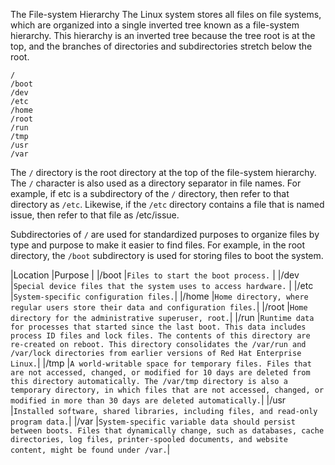 The File-system Hierarchy
The Linux system stores all files on file systems, which are organized into a single inverted tree known as a file-system hierarchy. This hierarchy is an inverted tree because the tree root is at the top, and the branches of directories and subdirectories stretch below the root.

```
/
/boot
/dev
/etc
/home
/root
/run
/tmp
/usr
/var

```
The `/` directory is the root directory at the top of the file-system hierarchy. The `/` character is also used as a directory separator in file names. For example, if etc is a subdirectory of the `/` directory, then refer to that directory as `/etc`. Likewise, if the `/etc` directory contains a file that is named issue, then refer to that file as /etc/issue.

Subdirectories of `/` are used for standardized purposes to organize files by type and purpose to make it easier to find files. For example, in the root directory, the `/boot` subdirectory is used for storing files to boot the system.

|Location                |Purpose                                                    |
|/boot |`Files to start the boot process.`            |
|/dev          |`Special device files that the system uses to access hardware.`            |
|/etc          |`System-specific configuration files.`|
|/home          |`Home directory, where regular users store their data and configuration files.`|
|/root          |`Home directory for the administrative superuser, root.`|
|/run          |`Runtime data for processes that started since the last boot. This data includes process ID files and lock files. The contents of this directory are re-created on reboot. This directory consolidates the /var/run and /var/lock directories from earlier versions of Red Hat Enterprise Linux.`|
|/tmp          |`A world-writable space for temporary files. Files that are not accessed, changed, or modified for 10 days are deleted from this directory automatically. The /var/tmp directory is also a temporary directory, in which files that are not accessed, changed, or modified in more than 30 days are deleted automatically.`|
|/usr          |`Installed software, shared libraries, including files, and read-only program data.`|
|/var          |`System-specific variable data should persist between boots. Files that dynamically change, such as databases, cache directories, log files, printer-spooled documents, and website content, might be found under /var.`|
